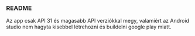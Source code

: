 ### README
Az app csak API 31 és magasabb API verziókkal megy, valamiért az Android studio nem hagyta kisebbel létrehozni és buildelni google play miatt.
